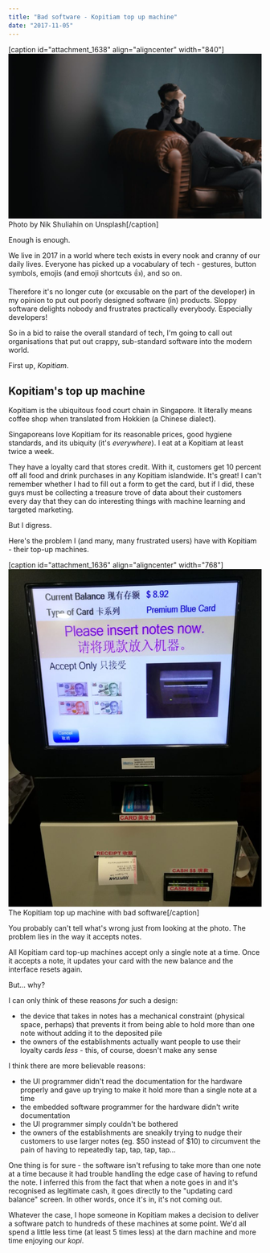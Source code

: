 ```yaml
---
title: "Bad software - Kopitiam top up machine"
date: "2017-11-05"
---
```


\[caption id="attachment\_1638" align="aligncenter" width="840"\]![guy looking stressed presumably because of the kopitiam top up machine](images/nik-shuliahin-251237-1024x668.jpg) Photo by Nik Shuliahin on Unsplash\[/caption\]

Enough is enough.

We live in 2017 in a world where tech exists in every nook and cranny of our daily lives. Everyone has picked up a vocabulary of tech - gestures, button symbols, emojis (and emoji shortcuts :+1:), and so on.

Therefore it's no longer cute (or excusable on the part of the developer) in my opinion to put out poorly designed software (in) products. Sloppy software delights nobody and frustrates practically everybody. Especially developers!

So in a bid to raise the overall standard of tech, I'm going to call out organisations that put out crappy, sub-standard software into the modern world.

First up, _Kopitiam_.

## Kopitiam's top up machine

Kopitiam is the ubiquitous food court chain in Singapore. It literally means coffee shop when translated from Hokkien (a Chinese dialect).

Singaporeans love Kopitiam for its reasonable prices, good hygiene standards, and its ubiquity (it's _everywhere_). I eat at a Kopitiam at least twice a week.

They have a loyalty card that stores credit. With it, customers get 10 percent off all food and drink purchases in any Kopitiam islandwide. It's great! I can't remember whether I had to fill out a form to get the card, but if I did, these guys must be collecting a treasure trove of data about their customers every day that they can do interesting things with machine learning and targeted marketing.

But I digress.

Here's the problem I (and many, many frustrated users) have with Kopitiam - their top-up machines.

\[caption id="attachment\_1636" align="aligncenter" width="768"\]![photo of the bad software of koptiam top up machine](images/bad-software-kopitiam-top-up-machine-768x1024.jpg) The Kopitiam top up machine with bad software\[/caption\]

You probably can't tell what's wrong just from looking at the photo. The problem lies in the way it accepts notes.

All Kopitiam card top-up machines accept only a single note at a time. Once it accepts a note, it updates your card with the new balance and the interface resets again.

But... why?

I can only think of these reasons _for_ such a design:

- the device that takes in notes has a mechanical constraint (physical space, perhaps) that prevents it from being able to hold more than one note without adding it to the deposited pile
- the owners of the establishments actually want people to use their loyalty cards _less_ - this, of course, doesn't make any sense

I think there are more believable reasons:

- the UI programmer didn't read the documentation for the hardware properly and gave up trying to make it hold more than a single note at a time
- the embedded software programmer for the hardware didn't write documentation
- the UI programmer simply couldn't be bothered
- the owners of the establishments are sneakily trying to nudge their customers to use larger notes (eg. $50 instead of $10) to circumvent the pain of having to repeatedly tap, tap, tap, tap...

One thing is for sure - the software isn't refusing to take more than one note at a time because it had trouble handling the edge case of having to refund the note. I inferred this from the fact that when a note goes in and it's recognised as legitimate cash, it goes directly to the "updating card balance" screen. In other words, once it's in, it's not coming out.

Whatever the case, I hope someone in Kopitiam makes a decision to deliver a software patch to hundreds of these machines at some point. We'd all spend a little less time (at least 5 times less) at the darn machine and more time enjoying our _kopi_.
